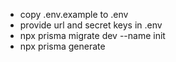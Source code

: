 - copy .env.example to .env
- provide url and secret keys in .env
- npx prisma migrate dev --name init
- npx prisma generate
